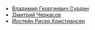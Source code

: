 * [Владимир Георгиевич Сурдин](Владимир%20Георгиевич%20Сурдин)
* [Дмитрий Черкасов](Дмитрий%20Черкасов)
* [Йостейн Рисер Кристиансен](Йостейн%20Рисер%20Кристиансен)